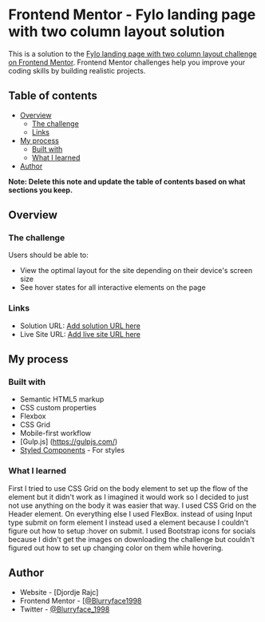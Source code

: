 # Frontend Mentor - Fylo landing page with two column layout solution

This is a solution to the [Fylo landing page with two column layout challenge on Frontend Mentor](https://www.frontendmentor.io/challenges/fylo-landing-page-with-two-column-layout-5ca5ef041e82137ec91a50f5). Frontend Mentor challenges help you improve your coding skills by building realistic projects. 

## Table of contents

- [Overview](#overview)
  - [The challenge](#the-challenge)
  - [Links](#links)
- [My process](#my-process)
  - [Built with](#built-with)
  - [What I learned](#what-i-learned)
- [Author](#author)

**Note: Delete this note and update the table of contents based on what sections you keep.**

## Overview

### The challenge

Users should be able to:

- View the optimal layout for the site depending on their device's screen size
- See hover states for all interactive elements on the page

### Links

- Solution URL: [Add solution URL here](https://your-solution-url.com)
- Live Site URL: [Add live site URL here](https://your-live-site-url.com)

## My process

### Built with

- Semantic HTML5 markup
- CSS custom properties
- Flexbox
- CSS Grid
- Mobile-first workflow
- [Gulp.js] (https://gulpjs.com/)
- [Styled Components](https://styled-components.com/) - For styles


### What I learned

First I tried to use CSS Grid on the body element to set up the flow of the element but it didn't work as I imagined it would work so I decided to just not use anything on the body it was easier that way. I used CSS Grid on the Header element. On everything else I used FlexBox. instead of using Input type submit on form element I instead used a element because I couldn't figure out how to setup :hover on submit. I used Bootstrap icons for socials because I didn't get the images on downloading the challenge but couldn't figured out how to set up changing color on them while hovering. 

## Author

- Website - [Djordje Rajc]
- Frontend Mentor - [[@Blurryface1998](https://www.frontendmentor.io/profile/Blurryface1998)
- Twitter - [@Blurryface_1998](https://twitter.com/Blurryface_1998)
